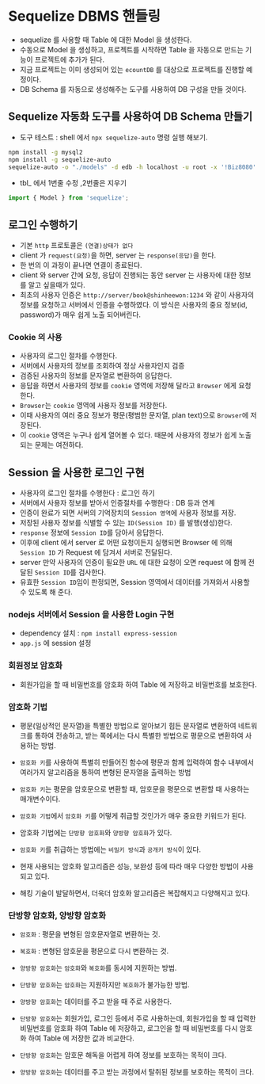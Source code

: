 # Sequelize DBMS 핸들링

- sequelize 를 사용할 때 Table 에 대한 Model 을 생성한다.
- 수동으로 Model 을 생성하고, 프로젝트를 시작하면 Table 을 자동으로 만드는 기능이 프로젝트에 추가가 된다.
- 지금 프로젝트는 이미 생성되어 있는 `ecountDB` 를 대상으로 프로젝트를 진행할 예정이다.
- DB Schema 를 자동으로 생성해주는 도구를 사용하여 DB 구성을 만들 것이다.

## Sequelize 자동화 도구를 사용하여 DB Schema 만들기
- 도구 테스트 : shell 에서 `npx sequelize-auto` 명령 실행 해보기.

```bash
npm install -g mysql2
npm install -g sequelize-auto
sequelize-auto -o "./models" -d edb -h localhost -u root -x '!Biz8080' -e mysql -l esm
```

- tbl_ 에서 1번줄 수정 ,2번줄은 지우기
```js
import { Model } from 'sequelize'; 
```

## 로그인 수행하기

- 기본 `http` 프로토콜은 `(연결)상태가 없다`
- client 가 `request(요청)`을 하면, server 는 `response(응답)`을 한다.
- 한 번의 이 과정이 끝나면 연결이 종료된다.
- client 와 server 간에 요청, 응답이 진행되는 동안 server 는 사용자에 대한 정보를 알고 싶을때가 있다.
- 최초의 사용자 인증은 `http://server/book@shinheewon:1234` 와 같이 사용자의 정보를 요청하고 서버에서 인증을 수행하였다. 이 방식은 사용자의 중요 정보(id, password)가 매우 쉽게 노출 되어버린다.

### Cookie 의 사용
- 사용자의 로그인 절차를 수행한다.
- 서버에서 사용자의 정보를 조회하여 정상 사용자인지 검증
- 검증된 사용자의 정보를 문자열로 변환하여 응답한다.
- 응답을 하면서 사용자의 정보를 `cookie` 영역에 저장해 달라고 `Browser` 에게 요청한다.
- `Browser`는 `cookie` 영역에 사용자 정보를 저장한다.
- 이때 사용자의 여러 중요 정보가 평문(평범한 문자열, plan text)으로 `Browser`에 저장된다.
- 이 `cookie` 영역은 누구나 쉽게 열어볼 수 있다. 때문에 사용자의 정보가 쉽게 노출되는 문제는 여전하다.

## Session 을 사용한 로그인 구현
- 사용자의 로그인 절차를 수행한다 : 로그인 하기
- 서버에서 사용자 정보를 받아서 인증절차를 수행한다 : DB 등과 연계
- 인증이 완료가 되면 서버의 기억장치의 `Session 영역`에 사용자 정보를 저장.
- 저장된 사용자 정보를 식별할 수 있는 `ID(Session ID)` 를 발행(생성)한다.
- `response` 정보에 `Session ID`를 담아서 응답한다.
- 이후에 client 에서 server 로 어떤 요청이든지 실행되면 Browser 에 의해 `Session ID` 가 Request 에 담겨서 서버로 전달된다.
- server 만약 사용자의 인증이 필요한 `URL` 에 대한 요청이 오면 request 에 함께 전달된 `Session ID`를 검사한다.
- 유효한 `Session ID`임이 판정되면, Session 영역에서 데이터를 가져와서 사용할 수 있도록 해 준다. 

### nodejs 서버에서 Session 을 사용한 Login 구현
- dependency 설치 : `npm install express-session`
- `app.js` 에 session 설정

### 회원정보 암호화
- 회원가입을 할 때 비밀번호를 암호화 하여 Table 에 저장하고 비밀번호를 보호한다.


### 암호화 기법
- 평문(일상적인 문자열)을 특별한 방법으로 알아보기 힘든 문자열로 변환하여 네트워크를 통하여 전송하고, 받는 쪽에서는 다시 특별한 방법으로 평문으로 변환하여 사용하는 방법.

- `암호화 키`를 사용하여 특별히 만들어진 함수에 평문과 함께 입력하여 함수 내부에서 여러가지 알고리즘을 통하여 변형된 문자열을 출력하는 방법
- `암호화 키`는 평문을 암호문으로 변환할 때, 암호문을 평문으로 변환할 때 사용하는 매개변수이다.
- `암호화 기법`에서 `암호화 키`를 어떻게 취급할 것인가가 매우 중요한 키워드가 된다.

- 암호화 기법에는 `단방향 암호화`와 `양방향 암호화`가 있다.
- `암호화 키`를 취급하는 방법에는 `비밀키 방식`과 `공개키 방식`이 있다.
- 현재 사용되는 암호화 알고리즘은 성능, 보완성 등에 따라 매우 다양한 방법이 사용되고 있다.
- 해킹 기술이 발달하면서, 더욱더 암호화 알고리즘은 복잡해지고 다양해지고 있다.

### 단방향 암호화, 양방향 암호화
- `암호화` : 평문을 변형된 암호문자열로 변환하는 것.
- `복호화` : 변형된 암호문을 평문으로 다시 변환하는 것.
- `양방향 암호화`는 `암호화`와 `복호화`를 동시에 지원하는 방법.
- `단방향 암호화`는 `암호화`는 지원하지만 `복호화`가 불가능한 방법.

- `양방향 암호화`는 데이터를 주고 받을 때 주로 사용한다. 
- `단방향 암호화`는 회원가입, 로그인 등에서 주로 사용하는데, 회원가입을 할 때 입력한 비밀번호를 암호화 하여 Table 에 저장하고, 로그인을 할 때 비밀번호를 다시 암호화 하여 Table 에 저장한 값과 비교한다.
- `단방향 암호화`는 암호문 해독을 어렵게 하여 정보를 보호하는 목적이 크다.
- `양방향 암호화`는 데이터를 주고 받는 과정에서 탈취된 정보를 보호하는 목적이 크다.